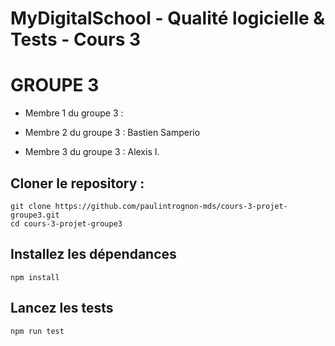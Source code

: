 # MyDigitalSchool - Qualité logicielle & Tests - Cours 3

# GROUPE 3

  - Membre 1 du groupe 3 :

  - Membre 2 du groupe 3 : Bastien Samperio
  - Membre 3 du groupe 3 : Alexis I.


## Cloner le repository :

```
git clone https://github.com/paulintrognon-mds/cours-3-projet-groupe3.git
cd cours-3-projet-groupe3
```

## Installez les dépendances

```
npm install
```

## Lancez les tests

```
npm run test
```
